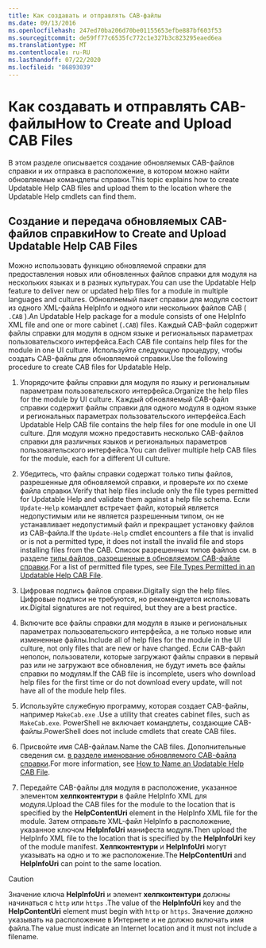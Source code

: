```yaml
---
title: Как создавать и отправлять CAB-файлы
ms.date: 09/13/2016
ms.openlocfilehash: 247ed70ba206d70be01155653efbe887bf603f53
ms.sourcegitcommit: de59ff77c6535fc772c1e327b3c823295eaed6ea
ms.translationtype: MT
ms.contentlocale: ru-RU
ms.lasthandoff: 07/22/2020
ms.locfileid: "86893039"
---
```

# <a name="how-to-create-and-upload-cab-files"></a><span data-ttu-id="a4e79-102">Как создавать и отправлять CAB-файлы</span><span class="sxs-lookup"><span data-stu-id="a4e79-102">How to Create and Upload CAB Files</span></span>

<span data-ttu-id="a4e79-103">В этом разделе описывается создание обновляемых CAB-файлов справки и их отправка в расположение, в котором можно найти обновляемые командлеты справки.</span><span class="sxs-lookup"><span data-stu-id="a4e79-103">This topic explains how to create Updatable Help CAB files and upload them to the location where the Updatable Help cmdlets can find them.</span></span>

## <a name="how-to-create-and-upload-updatable-help-cab-files"></a><span data-ttu-id="a4e79-104">Создание и передача обновляемых CAB-файлов справки</span><span class="sxs-lookup"><span data-stu-id="a4e79-104">How to Create and Upload Updatable Help CAB Files</span></span>

<span data-ttu-id="a4e79-105">Можно использовать функцию обновляемой справки для предоставления новых или обновленных файлов справки для модуля на нескольких языках и в разных культурах.</span><span class="sxs-lookup"><span data-stu-id="a4e79-105">You can use the Updatable Help feature to deliver new or updated help files for a module in multiple languages and cultures.</span></span> <span data-ttu-id="a4e79-106">Обновляемый пакет справки для модуля состоит из одного XML-файла HelpInfo и одного или нескольких файлов CAB ( `.CAB` ).</span><span class="sxs-lookup"><span data-stu-id="a4e79-106">An Updatable Help package for a module consists of one HelpInfo XML file and one or more cabinet (`.CAB`) files.</span></span> <span data-ttu-id="a4e79-107">Каждый CAB-файл содержит файлы справки для модуля в одном языке и региональных параметрах пользовательского интерфейса.</span><span class="sxs-lookup"><span data-stu-id="a4e79-107">Each CAB file contains help files for the module in one UI culture.</span></span> <span data-ttu-id="a4e79-108">Используйте следующую процедуру, чтобы создать CAB-файлы для обновляемой справки.</span><span class="sxs-lookup"><span data-stu-id="a4e79-108">Use the following procedure to create CAB files for Updatable Help.</span></span>

1. <span data-ttu-id="a4e79-109">Упорядочите файлы справки для модуля по языку и региональным параметрам пользовательского интерфейса.</span><span class="sxs-lookup"><span data-stu-id="a4e79-109">Organize the help files for the module by UI culture.</span></span> <span data-ttu-id="a4e79-110">Каждый обновляемый CAB-файл справки содержит файлы справки для одного модуля в одном языке и региональных параметрах пользовательского интерфейса.</span><span class="sxs-lookup"><span data-stu-id="a4e79-110">Each Updatable Help CAB file contains the help files for one module in one UI culture.</span></span> <span data-ttu-id="a4e79-111">Для модуля можно предоставить несколько CAB-файлов справки для различных языков и региональных параметров пользовательского интерфейса.</span><span class="sxs-lookup"><span data-stu-id="a4e79-111">You can deliver multiple help CAB files for the module, each for a different UI culture.</span></span>

1. <span data-ttu-id="a4e79-112">Убедитесь, что файлы справки содержат только типы файлов, разрешенные для обновляемой справки, и проверьте их по схеме файла справки.</span><span class="sxs-lookup"><span data-stu-id="a4e79-112">Verify that help files include only the file types permitted for Updatable Help and validate them against a help file schema.</span></span> <span data-ttu-id="a4e79-113">Если `Update-Help` командлет встречает файл, который является недопустимым или не является разрешенным типом, он не устанавливает недопустимый файл и прекращает установку файлов из CAB-файла.</span><span class="sxs-lookup"><span data-stu-id="a4e79-113">If the `Update-Help` cmdlet encounters a file that is invalid or is not a permitted type, it does not install the invalid file and stops installing files from the CAB.</span></span> <span data-ttu-id="a4e79-114">Список разрешенных типов файлов см. в разделе [типы файлов, разрешенные в обновляемом CAB-файле справки](./file-types-permitted-in-an-updatable-help-cab-file.md).</span><span class="sxs-lookup"><span data-stu-id="a4e79-114">For a list of permitted file types, see [File Types Permitted in an Updatable Help CAB File](./file-types-permitted-in-an-updatable-help-cab-file.md).</span></span>

1. <span data-ttu-id="a4e79-115">Цифровая подпись файлов справки.</span><span class="sxs-lookup"><span data-stu-id="a4e79-115">Digitally sign the help files.</span></span> <span data-ttu-id="a4e79-116">Цифровые подписи не требуются, но рекомендуется использовать их.</span><span class="sxs-lookup"><span data-stu-id="a4e79-116">Digital signatures are not required, but they are a best practice.</span></span>

1. <span data-ttu-id="a4e79-117">Включите все файлы справки для модуля в языке и региональных параметрах пользовательского интерфейса, а не только новые или измененные файлы.</span><span class="sxs-lookup"><span data-stu-id="a4e79-117">Include all of help files for the module in the UI culture, not only files that are new or have changed.</span></span> <span data-ttu-id="a4e79-118">Если CAB-файл неполон, пользователи, которые загружают файлы справки в первый раз или не загружают все обновления, не будут иметь все файлы справки по модулям.</span><span class="sxs-lookup"><span data-stu-id="a4e79-118">If the CAB file is incomplete, users who download help files for the first time or do not download every update, will not have all of the module help files.</span></span>

1. <span data-ttu-id="a4e79-119">Используйте служебную программу, которая создает CAB-файлы, например `MakeCab.exe` .</span><span class="sxs-lookup"><span data-stu-id="a4e79-119">Use a utility that creates cabinet files, such as `MakeCab.exe`.</span></span> <span data-ttu-id="a4e79-120">PowerShell не включает командлеты, создающие CAB-файлы.</span><span class="sxs-lookup"><span data-stu-id="a4e79-120">PowerShell does not include cmdlets that create CAB files.</span></span>

1. <span data-ttu-id="a4e79-121">Присвойте имя CAB-файлам.</span><span class="sxs-lookup"><span data-stu-id="a4e79-121">Name the CAB files.</span></span> <span data-ttu-id="a4e79-122">Дополнительные сведения см. [в разделе именование обновляемого CAB-файла справки](./how-to-name-an-updatable-help-cab-file.md).</span><span class="sxs-lookup"><span data-stu-id="a4e79-122">For more information, see [How to Name an Updatable Help CAB File](./how-to-name-an-updatable-help-cab-file.md).</span></span>

1. <span data-ttu-id="a4e79-123">Передайте CAB-файлы для модуля в расположение, указанное элементом **хелпконтентури** в файле HelpInfo XML для модуля.</span><span class="sxs-lookup"><span data-stu-id="a4e79-123">Upload the CAB files for the module to the location that is specified by the **HelpContentUri** element in the HelpInfo XML file for the module.</span></span> <span data-ttu-id="a4e79-124">Затем отправьте XML-файл HelpInfo в расположение, указанное ключом **HelpInfoUri** манифеста модуля.</span><span class="sxs-lookup"><span data-stu-id="a4e79-124">Then upload the HelpInfo XML file to the location that is specified by the **HelpInfoUri** key of the module manifest.</span></span> <span data-ttu-id="a4e79-125">**Хелпконтентури** и **HelpInfoUri** могут указывать на одно и то же расположение.</span><span class="sxs-lookup"><span data-stu-id="a4e79-125">The **HelpContentUri** and **HelpInfoUri** can point to the same location.</span></span>

> [!CAUTION]
> <span data-ttu-id="a4e79-126">Значение ключа **HelpInfoUri** и элемент **хелпконтентури** должны начинаться с `http` или `https` .</span><span class="sxs-lookup"><span data-stu-id="a4e79-126">The value of the **HelpInfoUri** key and the **HelpContentUri** element must begin with `http` or `https`.</span></span> <span data-ttu-id="a4e79-127">Значение должно указывать на расположение в Интернете и не должно включать имя файла.</span><span class="sxs-lookup"><span data-stu-id="a4e79-127">The value must indicate an Internet location and it must not include a filename.</span></span>
